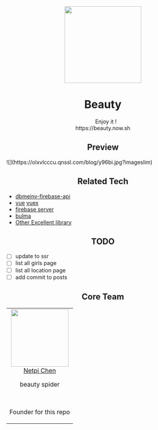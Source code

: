 <div align="center">
  <a href="https://github.com/beauty-enjoy/dbmeinv-firebase-ap">
        <img width="200" heigth="200" src="https://olxvlcccu.qnssl.com/blog/1b1yv.png?imageslim">
  </a>
  <h1>Beauty</h1>
  <p>       
      Enjoy it ! <br/>
      https://beauty.now.sh 
  <p>
</div>

<h2 align="center">Preview</h2>
![](https://olxvlcccu.qnssl.com/blog/y96bi.jpg?imageslim)

<h2 align="center">Related Tech </h2>

* [dbmeinv-firebase-api](https://github.com/beauty-enjoy/dbmeinv-firebase-api)
* [vue](https://github.com/vuejs/vue) [vuex](https://github.com/vuejs/vuex)
* [firebase server](https://firebase.google.com/docs/server/setup)
* [bulma](https://github.com/jgthms/bulma)
* [Other Excellent library](https://github.com/beauty-enjoy/beauty/blob/master/package.json) 

<h2 align="center">TODO </h2>

- [ ] update to ssr 
- [ ] list all girls page
- [ ] list all location page
- [ ] add commit to posts

<h2 align="center">Core Team</h2>

<table>
  <tbody>
    <tr>
      <td align="center" valign="top">
        <img width="150" height="150" src="https://github.com/netpi.png?s=150">
        <br>
        <a href="https://github.com/netpi">Netpi Chen</a>
        <p>beauty spider</p>
        <br>
        <p>Founder for this repo</p>
      </td>      
     </tr>
  </tbody>
</table>




